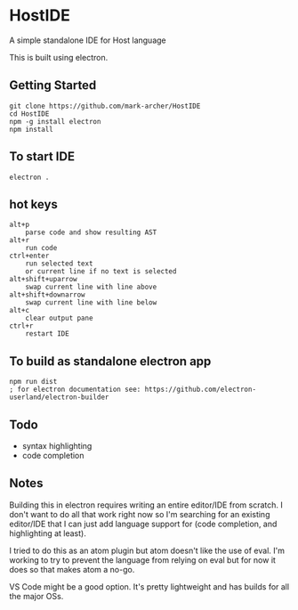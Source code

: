 # HostIDE
A simple standalone IDE for Host language
    
This is built using electron.  

## Getting Started 
    git clone https://github.com/mark-archer/HostIDE
    cd HostIDE
    npm -g install electron 
    npm install
    
## To start IDE
    electron .

## hot keys
    alt+p
        parse code and show resulting AST
    alt+r
        run code
    ctrl+enter
        run selected text 
        or current line if no text is selected
    alt+shift+uparrow
        swap current line with line above
    alt+shift+downarrow
        swap current line with line below
    alt+c
        clear output pane
    ctrl+r
        restart IDE
        
        
## To build as standalone electron app     
    npm run dist
    ; for electron documentation see: https://github.com/electron-userland/electron-builder

## Todo

- syntax highlighting 
- code completion

## Notes

Building this in electron requires writing an entire editor/IDE from scratch.  I don't want to do all that work right now so I'm searching for an existing editor/IDE that I can just add language support for (code completion, and highlighting at least).

I tried to do this as an atom plugin but atom doesn't like the use of eval.  I'm working to try to prevent the language from relying on eval but for now it does so that makes atom a no-go.

VS Code might be a good option.  It's pretty lightweight and has builds for all the major OSs.